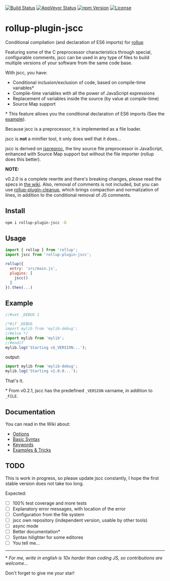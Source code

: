 [![Build Status][build-image]][build-url]
[![AppVeyor Status][wbuild-image]][wbuild-url]
[![npm Version][npm-image]][npm-url]
[![License][license-image]][license-url]

# rollup-plugin-jscc

Conditional compilation (and declaration of ES6 imports) for [rollup](http://rollupjs.org/)

Featuring some of the C preprocessor characteristics through special, configurable comments, jscc can be used in any type of files to build multiple versions of your software from the same code base.

With jscc, you have:

* Conditional inclusion/exclusion of code, based on compile-time variables*
* Compile-time variables with all the power of JavaScript expressions
* Replacement of variables inside the source (by value at compile-time)
* Source Map support

\* This feature allows you the conditional declaration of ES6 imports (See the [example](#example)).

Because jscc is a preprocessor, it is implemented as a file loader.

jscc is **not** a minifier tool, it only does well that it does...

jscc is derived on [jspreproc](http://amarcruz.github.io/jspreproc), the tiny source file preprocessor in JavaScript, enhanced with Source Map support but without the file importer (rollup does this better).

**NOTE:**

v0.2.0 is a complete rewrite and there's breaking changes, please read the specs in [the wiki](https://github.com/aMarCruz/rollup-plugin-jscc/wiki).
Also, removal of comments is not included, but you can use [rollup-plugin-cleanup](https://github.com/aMarCruz/rollup-plugin-cleanup), which brings compaction and normalization of lines, in addition to the conditional removal of JS comments.

## Install

```sh
npm i rollup-plugin-jscc -D
```

## Usage

```js
import { rollup } from 'rollup';
import jscc from 'rollup-plugin-jscc';

rollup({
  entry: 'src/main.js',
  plugins: [
    jscc()
  ]
}).then(...)
```

## Example

```js
//#set _DEBUG 1

/*#if _DEBUG
import mylib from 'mylib-debug';
//#else */
import mylib from 'mylib';
//#endif
mylib.log('Starting v$_VERSION...');
```

output:

```js
import mylib from 'mylib-debug';
mylib.log('Starting v1.0.0...');
```

That's it.

\* From v0.2.1, jscc has the predefined `_VERSION` varname, in addition to `_FILE`.

## Documentation

You can read in the Wiki about:

- [Options](https://github.com/aMarCruz/rollup-plugin-jscc/wiki/Home)
- [Basic Syntax](https://github.com/aMarCruz/rollup-plugin-jscc/wiki/Syntax)
- [Keywords](https://github.com/aMarCruz/rollup-plugin-jscc/wiki/Keywords)
- [Examples & Tricks](https://github.com/aMarCruz/rollup-plugin-jscc/wiki/Examples)


## TODO

This is work in progress, so please update jscc constantly, I hope the first stable version does not take too long.

Expected:

- [ ] 100% test coverage and more tests
- [ ] Explanatory error messages, with location of the error
- [ ] Configuration from the file system
- [ ] jscc own repository (independent version, usable by other tools)
- [ ] async mode
- [ ] Better documentation*
- [ ] Syntax hilighter for some editores
- [ ] You tell me...

---

\* _For me, write in english is 10x harder than coding JS, so contributions are welcome..._


Don't forget to give me your star!


[build-image]:    https://img.shields.io/travis/aMarCruz/rollup-plugin-jscc.svg
[build-url]:      https://travis-ci.org/aMarCruz/rollup-plugin-jscc
[wbuild-image]:   https://img.shields.io/appveyor/ci/aMarCruz/rollup-plugin-jscc/master.svg?style=flat-square
[wbuild-url]:     https://ci.appveyor.com/project/aMarCruz/rollup-plugin-jscc/branch/master
[npm-image]:      https://img.shields.io/npm/v/rollup-plugin-jscc.svg
[npm-url]:        https://www.npmjs.com/package/rollup-plugin-jscc
[license-image]:  https://img.shields.io/npm/l/express.svg
[license-url]:    https://github.com/aMarCruz/rollup-plugin-jscc/blob/master/LICENSE
